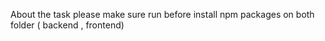About the task 
please make sure run before install npm packages on both folder ( backend , frontend) 
